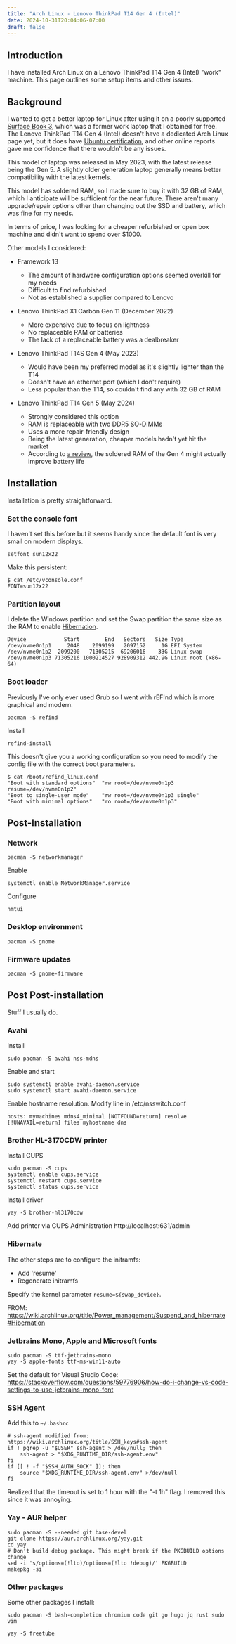 ```yaml
---
title: "Arch Linux - Lenovo ThinkPad T14 Gen 4 (Intel)"
date: 2024-10-31T20:04:06-07:00
draft: false
---
```


## Introduction

I have installed Arch Linux on a Lenovo ThinkPad T14 Gen 4 (Intel) "work" machine. This page outlines some setup items and other issues.

## Background

I wanted to get a better laptop for Linux after using it on a poorly supported [Surface Book 3](./2024-04-04-1712257725.md), which was a former work laptop that I obtained for free. The Lenovo ThinkPad T14 Gen 4 (Intel) doesn't have a dedicated Arch Linux page yet, but it does have [Ubuntu certification](https://ubuntu.com/certified/202303-31392), and other online reports gave me confidence that there wouldn't be any issues.

This model of laptop was released in May 2023, with the latest release being the Gen 5. A slightly older generation laptop generally means better compatibility with the latest kernels.

This model has soldered RAM, so I made sure to buy it with 32 GB of RAM, which I anticipate will be sufficient for the near future. There aren't many upgrade/repair options other than changing out the SSD and battery, which was fine for my needs.

In terms of price, I was looking for a cheaper refurbished or open box machine and didn't want to spend over $1000.

Other models I considered:

* Framework 13
  * The amount of hardware configuration options seemed overkill for my needs
  * Difficult to find refurbished
  * Not as established a supplier compared to Lenovo

* Lenovo ThinkPad X1 Carbon Gen 11 (December 2022)
  * More expensive due to focus on lightness
  * No replaceable RAM or batteries
  * The lack of a replaceable battery was a dealbreaker

* Lenovo ThinkPad T14S Gen 4 (May 2023)
  * Would have been my preferred model as it's slightly lighter than the T14
  * Doesn't have an ethernet port (which I don't require)
  * Less popular than the T14, so couldn't find any with 32 GB of RAM

* Lenovo ThinkPad T14 Gen 5 (May 2024)
  * Strongly considered this option
  * RAM is replaceable with two DDR5 SO-DIMMs
  * Uses a more repair-friendly design
  * Being the latest generation, cheaper models hadn't yet hit the market
  * According to [a review](https://www.youtube.com/watch?v=MEHBvHuBTSM&t=746s), the soldered RAM of the Gen 4 might actually improve battery life

## Installation

Installation is pretty straightforward.

### Set the console font

I haven't set this before but it seems handy since the default font is very small on modern displays.

```
setfont sun12x22
```

Make this persistent:
```
$ cat /etc/vconsole.conf 
FONT=sun12x22
```

### Partition layout

I delete the Windows partition and set the Swap partition the same size as the RAM to enable [Hibernation](#hibernate).

```
Device            Start        End   Sectors   Size Type
/dev/nvme0n1p1     2048    2099199   2097152     1G EFI System
/dev/nvme0n1p2  2099200   71305215  69206016    33G Linux swap
/dev/nvme0n1p3 71305216 1000214527 928909312 442.9G Linux root (x86-64)
```

### Boot loader

Previously I've only ever used Grub so I went with rEFInd which is more graphical and modern.

```
pacman -S refind
```

Install
```
refind-install
```

This doesn't give you a working configuration so you need to modify the config file with the correct boot parameters.
```
$ cat /boot/refind_linux.conf 
"Boot with standard options"  "rw root=/dev/nvme0n1p3 resume=/dev/nvme0n1p2"
"Boot to single-user mode"    "rw root=/dev/nvme0n1p3 single"
"Boot with minimal options"   "ro root=/dev/nvme0n1p3"
```

## Post-Installation

### Network

```
pacman -S networkmanager
```

Enable
```
systemctl enable NetworkManager.service
```

Configure
```
nmtui
```

### Desktop environment

```
pacman -S gnome
```

### Firmware updates

```
pacman -S gnome-firmware
```

## Post Post-installation

Stuff I usually do.

### Avahi

Install
```
sudo pacman -S avahi nss-mdns
```

Enable and start
```
sudo systemctl enable avahi-daemon.service
sudo systemctl start avahi-daemon.service
```

Enable hostname resolution. Modify line in /etc/nsswitch.conf
```
hosts: mymachines mdns4_minimal [NOTFOUND=return] resolve [!UNAVAIL=return] files myhostname dns
```

### Brother HL-3170CDW printer

Install CUPS
```
sudo pacman -S cups
systemctl enable cups.service
systemctl restart cups.service
systemctl status cups.service
```

Install driver
```
yay -S brother-hl3170cdw
```

Add printer via CUPS Administration http://localhost:631/admin

### Hibernate

The other steps are to configure the initramfs:
 - Add 'resume'
 - Regenerate initramfs

Specify the kernel parameter `resume=${swap_device}`.

FROM: https://wiki.archlinux.org/title/Power_management/Suspend_and_hibernate#Hibernation

### Jetbrains Mono, Apple and Microsoft fonts

```
sudo pacman -S ttf-jetbrains-mono
yay -S apple-fonts ttf-ms-win11-auto
```

Set the default for Visual Studio Code: https://stackoverflow.com/questions/59776906/how-do-i-change-vs-code-settings-to-use-jetbrains-mono-font

### SSH Agent

Add this to `~/.bashrc`

```
# ssh-agent modified from: https://wiki.archlinux.org/title/SSH_keys#ssh-agent
if ! pgrep -u "$USER" ssh-agent > /dev/null; then
    ssh-agent > "$XDG_RUNTIME_DIR/ssh-agent.env"
fi
if [[ ! -f "$SSH_AUTH_SOCK" ]]; then
    source "$XDG_RUNTIME_DIR/ssh-agent.env" >/dev/null
fi
```

Realized that the timeout is set to 1 hour with the "-t 1h" flag. I removed this since it was annoying.

### Yay - AUR helper

```
sudo pacman -S --needed git base-devel
git clone https://aur.archlinux.org/yay.git
cd yay
# Don't build debug package. This might break if the PKGBUILD options change
sed -i 's/options=(!lto)/options=(!lto !debug)/' PKGBUILD
makepkg -si
```

### Other packages

Some other packages I install:
```
sudo pacman -S bash-completion chromium code git go hugo jq rust sudo vim
```

```
yay -S freetube
```
